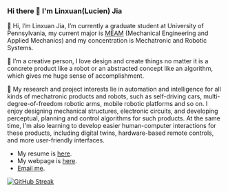 ### Hi there 👋 I'm Linxuan(Lucien) Jia

👋 Hi, I’m Linxuan Jia, I’m currently a graduate student at University of Pennsylvania, my current major is [MEAM](https://www.me.upenn.edu/) (Mechanical Engineering and Applied Mechanics) and my concentration is Mechatronic and Robotic Systems. 

💫 I’m a creative person, I love design and create things no matter it is a concrete product like a robot or an abstracted concept like an algorithm, which gives me huge sense of accomplishment.

📕 My research and project interests lie in automation and intelligence for all kinds of mechatronic products and robots, such as self-driving cars, multi-degree-of-freedom robotic arms, mobile robotic platforms and so on. I enjoy designing mechanical structures, electronic circuits, and developing perceptual, planning and control algorithms for such products. At the same time, I'm also learning to develop easier human-computer interactions for these products, including digital twins, hardware-based remote controls, and more user-friendly interfaces.

- My resume is [here](https://drive.google.com/file/d/1JeDICRTV4_fwAYdyHN06YAU8mg1BLL6r/view?usp=sharing).
- My webpage is [here](https://www.notion.so/Linxuan-Jia-Lucien-37efbf0eb3994ed1a990bd742b8ea34b?pvs=4).
- [Email me](mailto:jlinxuan@seas.upenn.edu).

[![GitHub Streak](https://streak-stats.demolab.com/?user=jlx-dxl)](https://git.io/streak-stats)
